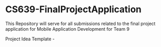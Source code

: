 # CS639-FinalProjectApplication
This Repository will serve for all submissions related to the final project application for Mobile Application Development for Team 9

Project Idea Template - 
